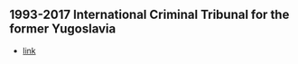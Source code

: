 ## 1993-2017 International Criminal Tribunal for the former Yugoslavia
- [link](https://en.wikipedia.org/wiki/International_Criminal_Tribunal_for_the_former_Yugoslavia)